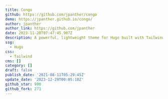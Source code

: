```yaml
---
title: Congo
github: https://github.com/jpanther/congo
demo: https://jpanther.github.io/congo/
author: jpanther
author_link: https://github.com/jpanther
date: 2023-11-28T07:47:45.907Z
description: A powerful, lightweight theme for Hugo built with Tailwind CSS.
ssg:
  - Hugo
css:
  - Tailwind
cms: []
category: []
draft: false
publish_date: '2021-08-11T05:29:45Z'
update_date: '2023-12-29T00:05:10Z'
github_star: 990
github_fork: 271
---
```

